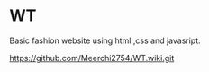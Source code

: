 # WT
 Basic fashion website using html ,css and javasript.  


https://github.com/Meerchi2754/WT.wiki.git
